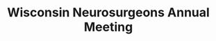 ---
title: "Wisconsin Neurosurgeons Annual Meeting"
project_id: 
date: 
conference_id: ""
presenters:
   - peter_bandettini
summary: "Wisconsin Neurosurgeons Annual Meeting, Milwaukee, WI"
file: /assets/presentations/
filename: 
layout: presentation
---